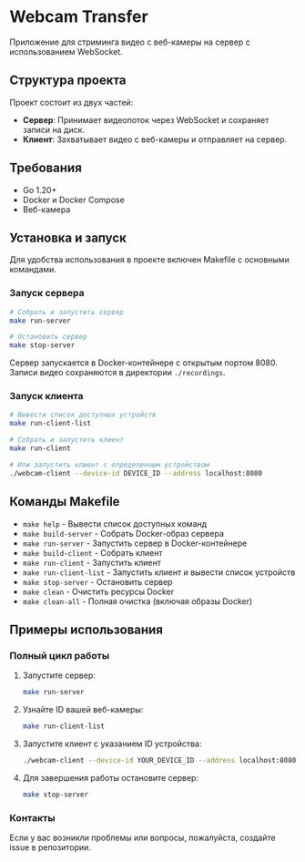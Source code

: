# Webcam Transfer

Приложение для стриминга видео с веб-камеры на сервер с использованием WebSocket.

## Структура проекта

Проект состоит из двух частей:

- **Сервер**: Принимает видеопоток через WebSocket и сохраняет записи на диск.
- **Клиент**: Захватывает видео с веб-камеры и отправляет на сервер.

## Требования

- Go 1.20+
- Docker и Docker Compose
- Веб-камера

## Установка и запуск

Для удобства использования в проекте включен Makefile с основными командами.

### Запуск сервера

```bash
# Собрать и запустить сервер
make run-server

# Остановить сервер
make stop-server
```

Сервер запускается в Docker-контейнере с открытым портом 8080. Записи видео сохраняются в директории `./recordings`.

### Запуск клиента

```bash
# Вывести список доступных устройств
make run-client-list

# Собрать и запустить клиент
make run-client

# Или запустить клиент с определенным устройством
./webcam-client --device-id DEVICE_ID --address localhost:8080
```

## Команды Makefile

- `make help` - Вывести список доступных команд
- `make build-server` - Собрать Docker-образ сервера
- `make run-server` - Запустить сервер в Docker-контейнере
- `make build-client` - Собрать клиент
- `make run-client` - Запустить клиент
- `make run-client-list` - Запустить клиент и вывести список устройств
- `make stop-server` - Остановить сервер
- `make clean` - Очистить ресурсы Docker
- `make clean-all` - Полная очистка (включая образы Docker)

## Примеры использования

### Полный цикл работы

1. Запустите сервер:
   ```bash
   make run-server
   ```

2. Узнайте ID вашей веб-камеры:
   ```bash
   make run-client-list
   ```

3. Запустите клиент с указанием ID устройства:
   ```bash
   ./webcam-client --device-id YOUR_DEVICE_ID --address localhost:8080
   ```

4. Для завершения работы остановите сервер:
   ```bash
   make stop-server
   ```

### Контакты

Если у вас возникли проблемы или вопросы, пожалуйста, создайте issue в репозитории. 
